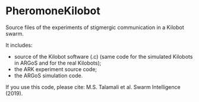 # PheromoneKilobot
Source files of the experiments of stigmergic communication in a Kilobot swarm.

It includes:
* source of the Kilobot software (.c) (same code for the simulated Kilobots in ARGoS and for the real Kilobots);
* the ARK experiment source code;
* the ARGoS simulation code.

If you use this code, please cite: M.S. Talamali et al. Swarm Intelligence (2019).
